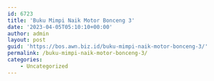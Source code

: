 ```yaml
---
id: 6723
title: 'Buku Mimpi Naik Motor Bonceng 3'
date: '2023-04-05T05:10:10+00:00'
author: admin
layout: post
guid: 'https://bos.awn.biz.id/buku-mimpi-naik-motor-bonceng-3/'
permalink: /buku-mimpi-naik-motor-bonceng-3/
categories:
    - Uncategorized
---
```



